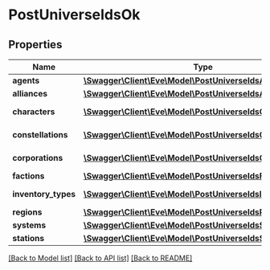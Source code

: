 # PostUniverseIdsOk

## Properties
Name | Type | Description | Notes
------------ | ------------- | ------------- | -------------
**agents** | [**\Swagger\Client\Eve\Model\PostUniverseIdsAgent[]**](PostUniverseIdsAgent.md) | agents array | [optional] 
**alliances** | [**\Swagger\Client\Eve\Model\PostUniverseIdsAlliance[]**](PostUniverseIdsAlliance.md) | alliances array | [optional] 
**characters** | [**\Swagger\Client\Eve\Model\PostUniverseIdsCharacter[]**](PostUniverseIdsCharacter.md) | characters array | [optional] 
**constellations** | [**\Swagger\Client\Eve\Model\PostUniverseIdsConstellation[]**](PostUniverseIdsConstellation.md) | constellations array | [optional] 
**corporations** | [**\Swagger\Client\Eve\Model\PostUniverseIdsCorporation[]**](PostUniverseIdsCorporation.md) | corporations array | [optional] 
**factions** | [**\Swagger\Client\Eve\Model\PostUniverseIdsFaction[]**](PostUniverseIdsFaction.md) | factions array | [optional] 
**inventory_types** | [**\Swagger\Client\Eve\Model\PostUniverseIdsInventoryType[]**](PostUniverseIdsInventoryType.md) | inventory_types array | [optional] 
**regions** | [**\Swagger\Client\Eve\Model\PostUniverseIdsRegion[]**](PostUniverseIdsRegion.md) | regions array | [optional] 
**systems** | [**\Swagger\Client\Eve\Model\PostUniverseIdsSystem[]**](PostUniverseIdsSystem.md) | systems array | [optional] 
**stations** | [**\Swagger\Client\Eve\Model\PostUniverseIdsStation[]**](PostUniverseIdsStation.md) | stations array | [optional] 

[[Back to Model list]](../README.md#documentation-for-models) [[Back to API list]](../README.md#documentation-for-api-endpoints) [[Back to README]](../README.md)


